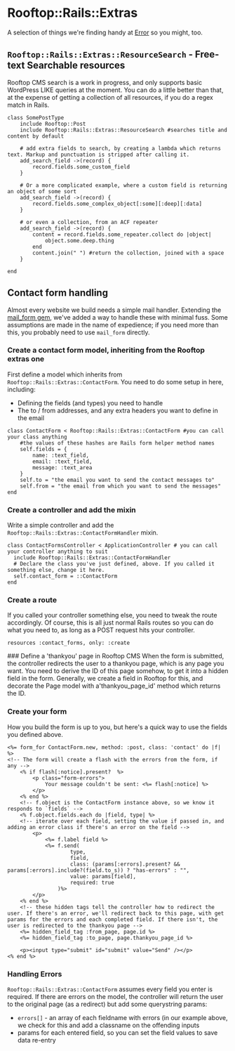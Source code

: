 # Rooftop::Rails::Extras
A selection of things we're finding handy at [Error](http://error.agency) so you might, too.

## `Rooftop::Rails::Extras::ResourceSearch` - Free-text Searchable resources
Rooftop CMS search is a work in progress, and only supports basic WordPress LIKE queries at the moment. You can do a little better than that, at the expense of getting a collection of all resources, if you do a regex match in Rails.
 
```
class SomePostType
    include Rooftop::Post
    include Rooftop::Rails::Extras::ResourceSearch #searches title and content by default
    
    # add extra fields to search, by creating a lambda which returns text. Markup and punctuation is stripped after calling it.
    add_search_field ->(record) {
        record.fields.some_custom_field
    }
    
    # Or a more complicated example, where a custom field is returning an object of some sort
    add_search_field ->(record) {
        record.fields.some_complex_object[:some][:deep][:data]
    }
    
    # or even a collection, from an ACF repeater
    add_search_field ->(record) {
        content = record.fields.some_repeater.collect do |object|
            object.some.deep.thing
        end
        content.join(" ") #return the collection, joined with a space
    }
    
end
```

## Contact form handling
Almost every website we build needs a simple mail handler. Extending the [mail_form gem](https://github.com/plataformatec/mail_form), we've added a way to handle these with minimal fuss. Some assumptions are made in the name of expedience; if you need more than this, you probably need to use `mail_form` directly.

### Create a contact form model, inheriting from the Rooftop extras one
First define a model which inherits from `Rooftop::Rails::Extras::ContactForm`. You need to do some setup in here, including:

* Defining the fields (and types) you need to handle
* The to / from addresses, and any extra headers you want to define in the email

```
class ContactForm < Rooftop::Rails::Extras::ContactForm #you can call your class anything
    #the values of these hashes are Rails form helper method names
    self.fields = {
        name: :text_field, 
        email: :text_field,
        message: :text_area
    }
    self.to = "the email you want to send the contact messages to"
    self.from = "the email from which you want to send the messages"
end
```

### Create a controller and add the mixin
Write a simple controller and add the `Rooftop::Rails::Extras::ContactFormHandler` mixin.

```
class ContactFormsController < ApplicationController # you can call your controller anything to suit
  include Rooftop::Rails::Extras::ContactFormHandler
  # Declare the class you've just defined, above. If you called it something else, change it here.
  self.contact_form = ::ContactForm
end
```

### Create a route
If you called your controller something else, you need to tweak the route accordingly. Of course, this is all just normal Rails routes so you can do what you need to, as long as a POST request hits your controller.

```
resources :contact_forms, only: :create
```

### Define a 'thankyou' page in Rooftop CMS
When the form is submitted, the controller redirects the user to a thankyou page, which is any page you want. You need to derive the ID of this page somehow, to get it into a hidden field in the form. Generally, we create a field in Rooftop for this, and decorate the Page model with a'thankyou_page_id' method which returns the ID. 

### Create your form
How you build the form is up to you, but here's a quick way to use the fields you defined above.

```
<%= form_for ContactForm.new, method: :post, class: 'contact' do |f| %>
<!-- The form will create a flash with the errors from the form, if any -->
    <% if flash[:notice].present?  %>
        <p class="form-errors">
            Your message couldn't be sent: <%= flash[:notice] %>
        </p>
    <% end %>
    <!-- f.object is the ContactForm instance above, so we know it responds to `fields` -->
    <% f.object.fields.each do |field, type| %>
    <!-- iterate over each field, setting the value if passed in, and adding an error class if there's an error on the field -->
        <p>
            <%= f.label field %>
            <%= f.send(
                    type,
                    field,
                    class: (params[:errors].present? && params[:errors].include?(field.to_s)) ? "has-errors" : "",
                    value: params[field],
                    required: true
                )%>
        </p>
    <% end %>
    <!-- these hidden tags tell the controller how to redirect the user. If there's an error, we'll redirect back to this page, with get params for the errors and each completed field. If there isn't, the user is redirected to the thankyou page -->
    <%= hidden_field_tag :from_page, page.id %>
    <%= hidden_field_tag :to_page, page.thankyou_page_id %>

    <p><input type="submit" id="submit" value="Send" /></p>
<% end %>
```

### Handling Errors
`Rooftop::Rails::Extras::ContactForm` assumes every field you enter is required. If there are errors on the model, the controller will return the user to the original page (as a redirect) but add some querystring params:

* `errors[]` - an array of each fieldname with errors (in our example above, we check for this and add a classname on the offending inputs
* params for each entered field, so you can set the field values to save data re-entry
